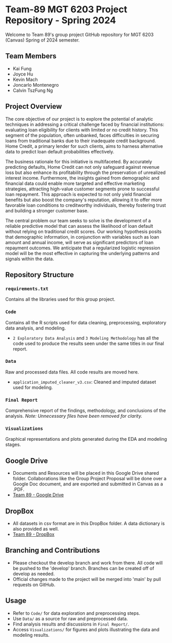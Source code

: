 #

# Team-89 MGT 6203 Project Repository - Spring 2024

Welcome to Team 89's group project GitHub repository for MGT 6203 (Canvas) Spring of 2024 semester.

## Team Members
- Kai Fung
- Joyce Hu
- Kevin Mach
- Joncarlo Montenegro
- Calvin TszFung Ng

## Project Overview

The core objective of our project is to explore the potential of analytic techniques in addressing a critical challenge faced by financial institutions: evaluating loan eligibility for clients with limited or no credit history. This segment of the population, often unbanked, faces difficulties in securing loans from traditional banks due to their inadequate credit background. Home Credit, a primary lender for such clients, aims to harness alternative data to predict loan default probabilities effectively.

The business rationale for this initiative is multifaceted. By accurately predicting defaults, Home Credit can not only safeguard against revenue loss but also enhance its profitability through the preservation of unrealized interest income. Furthermore, the insights gained from demographic and financial data could enable more targeted and effective marketing strategies, attracting high-value customer segments prone to successful loan repayment. This approach is expected to not only yield financial benefits but also boost the company's reputation, allowing it to offer more favorable loan conditions to creditworthy individuals, thereby fostering trust and building a stronger customer base.

The central problem our team seeks to solve is the development of a reliable predictive model that can assess the likelihood of loan default without relying on traditional credit scores. Our working hypothesis posits that demographic information, in conjunction with variables such as loan amount and annual income, will serve as significant predictors of loan repayment outcomes. We anticipate that a regularized logistic regression model will be the most effective in capturing the underlying patterns and signals within the data.

## Repository Structure

### `requirements.txt`
Contains all the libraries used for this group project.

### `Code`
Contains all the R scripts used for data cleaning, preprocessing, exploratory data analysis, and modeling.
- `2 Exploratory Data Analysis` and `3 Modeling Methodology` has all the code used to produce the results seen under the same titles in our final report.

### `Data`
Raw and processed data files. All code results are moved here.
- `application_imputed_cleaner_v3.csv`: Cleaned and imputed dataset used for modeling.

### `Final Report`
Comprehensive report of the findings, methodology, and conclusions of the analysis.
*Note: Unnecessary files have been removed for clarity.*

### `Visualizations`
Graphical representations and plots generated during the EDA and modeling stages.

## Google Drive
- Documents and Resources will be placed in this Google Drive shared folder. Collaborations like the Group Project Proposal will be done over a Google Doc document, and are exported and submitted in Canvas as a .PDF.
- [Team 89 - Google Drive](https://drive.google.com/drive/folders/1fgMOmtSIlGcIcjbpQjrJadFLRaADpTf8?usp=sharing)

## DropBox
- All datasets in csv format are in this DropBox folder. A data dictionary is also provided as well.
- [Team 89 - DropBox](https://www.dropbox.com/scl/fo/ni4tapo1yxhq7y609gz75/AJv752H-ia6Y5vg1i4WoKK4?rlkey=jo2dl4tf42a1owwy9y2zpjx9i&e=1&dl=0)

## Branching and Contributions
- Please checkout the develop branch and work from there. All code will be pushed to the 'develop' branch. Branches can be created off of develop as needed.
- Official changes made to the project will be merged into 'main' by pull requests on GitHub.

## Usage
- Refer to `Code/` for data exploration and preprocessing steps.
- Use `Data/` as a source for raw and preprocessed data.
- Find analysis results and discussions in `Final Report/`.
- Access `Visualizations/` for figures and plots illustrating the data and modeling results.





